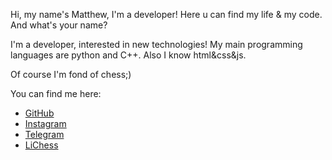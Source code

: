 Hi, my name's Matthew, I'm a developer! Here u can find my life & my code. And what's your name?

I'm a developer, interested in new technologies! My main programming languages are python and C++. Also I know html&css&js. 

Of course I'm fond of chess;)

You can find me here:
- [GitHub](https://github.com/matlire)
- [Instagram](https://www.instagram.com/mr.matlire/)
- [Telegram](https://t.me/mrMatlire)
- [LiChess](https://lichess.org/@/matlire)
